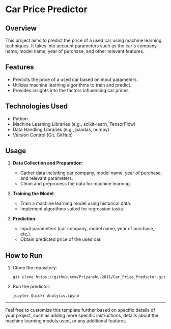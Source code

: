 # Car Price Predictor

## Overview
This project aims to predict the price of a used car using machine learning techniques. It takes into account parameters such as the car's company name, model name, year of purchase, and other relevant features.

## Features
- Predicts the price of a used car based on input parameters.
- Utilizes machine learning algorithms to train and predict.
- Provides insights into the factors influencing car prices.

## Technologies Used
- Python
- Machine Learning Libraries (e.g., scikit-learn, TensorFlow)
- Data Handling Libraries (e.g., pandas, numpy)
- Version Control (Git, GitHub)

## Usage
1. **Data Collection and Preparation**:
   - Gather data including car company, model name, year of purchase, and relevant parameters.
   - Clean and preprocess the data for machine learning.

2. **Training the Model**:
   - Train a machine learning model using historical data.
   - Implement algorithms suited for regression tasks.

3. **Prediction**:
   - Input parameters (car company, model name, year of purchase, etc.).
   - Obtain predicted price of the used car.

## How to Run
1. Clone the repository:
   ```
   git clone https://github.com/Priyanshu-2811/Car_Price_Predictor.git
   ```
2. Run the predictor:
   ```
   jupyter Quickr Analysis.ipynb
   ```
---

Feel free to customize this template further based on specific details of your project, such as adding more specific instructions, details about the machine learning models used, or any additional features.
